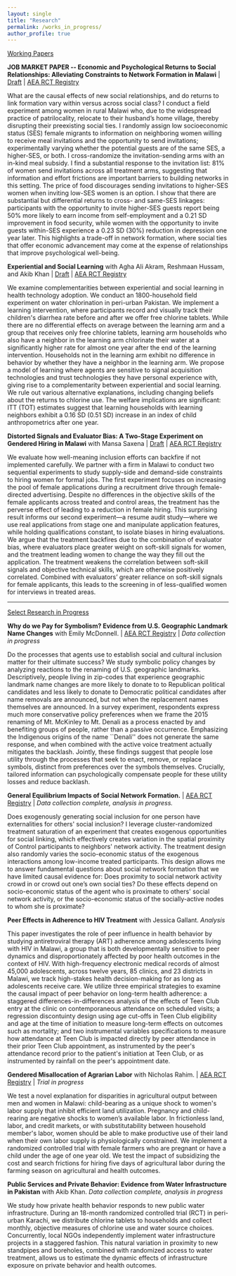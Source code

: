 ```yaml
---
layout: single
title: "Research"
permalink: /works_in_progress/
author_profile: true
---
```


<u>Working Papers</u>

<div>
  <p><strong>JOB MARKET PAPER -- Economic and Psychological Returns to Social Relationships: Alleviating Constraints to Network Formation in Malawi</strong> | <a href="https://gabriella-fleischman.github.io/files/Fleischman_JMP.pdf">Draft</a> | <a href="https://www.socialscienceregistry.org/trials/13644">AEA RCT Registry</a></p>
  <p>
What are the causal effects of new social relationships, and do returns to link formation vary within versus across social class? I conduct a field experiment among women in rural Malawi who, due to the widespread practice of patrilocality, relocate to their husband’s home village, thereby disrupting their preexisting social ties. I randomly assign low socioeconomic status (SES) female migrants to information on neighboring women willing to receive meal invitations and the opportunity to send invitations; experimentally varying whether the potential guests are of the same SES, a higher-SES, or both. I cross-randomize the invitation-sending arms with an in-kind meal subsidy. I find a substantial response to the invitation list: 81% of women send invitations across all treatment arms, suggesting that information and effort frictions are important barriers to building networks in this setting. The price of food discourages sending invitations to higher-SES women when inviting low-SES women is an option. I show that there are substantial but differential returns to cross- and same-SES linkages: participants with the opportunity to invite higher-SES guests report being 50% more likely to earn income from self-employment and a 0.21 SD improvement in food security, while women with the opportunity to invite guests within-SES experience a 0.23 SD (30%) reduction in depression one year later. This highlights a trade-off in network formation, where social ties that offer economic advancement may come at the expense of relationships that improve psychological well-being.
</p>

  <p><strong>Experiential and Social Learning</strong> with Agha Ali Akram, Reshmaan Hussam, and Akib Khan | <a href="https://gabriella-fleischman.github.io/files/ExperientialSocialLearning.pdf">Draft</a> | <a href="https://www.socialscienceregistry.org/trials/3673">AEA RCT Registry</a></p>
  <p>
We examine complementarities between experiential and social learning in health technology adoption. We conduct an 1800-household field experiment on water chlorination in peri-urban Pakistan. We implement a learning intervention, where participants record and visually track their children's diarrhea rate before and after we offer free chlorine tablets. While there are no differential effects on average between the learning arm and a group that receives only free chlorine tablets, learning arm households who also have a neighbor in the learning arm chlorinate their water at a significantly higher rate for almost one year after the end of the learning intervention. Households not in the learning arm exhibit no difference in behavior by whether they have a neighbor in the learning arm. We propose a model of learning where agents are sensitive to signal acquisition technologies and trust technologies they have personal experience with, giving rise to a complementarity between experiential and social learning. We rule out various alternative explanations, including changing beliefs about the returns to chlorine use. The welfare implications are significant: ITT (TOT) estimates suggest that learning households with learning neighbors exhibit a 0.16 SD (0.51 SD) increase in an index of child anthropometrics after one year.
</p>

  <p><strong>Distorted Signals and Evaluator Bias: A Two-Stage Experiment on Gendered Hiring in Malawi</strong> with Mansa Saxena | <a href="https://gabriella-fleischman.github.io/files/FleischmanSaxena_DistortedSignals.pdf">Draft</a> | <a href="https://www.socialscienceregistry.org/trials/15284">AEA RCT Registry</a></p>
  <p>
We evaluate how well-meaning inclusion efforts can backfire if not implemented carefully. We partner with a firm in Malawi to conduct two sequential experiments to study supply-side and demand-side constraints to hiring women for formal jobs. The first experiment focuses on increasing the pool of female applications during a recruitment drive through female-directed advertising. Despite no differences in the objective skills of the female applicants across treated and control areas, the treatment has the perverse effect of leading to a reduction in female hiring. This surprising result informs our second experiment—a resume audit study—where we use real applications from stage one and manipulate application features, while holding qualifications constant, to isolate biases in hiring evaluations. We argue that the treatment backfires due to the combination of evaluator bias, where evaluators place greater weight on soft-skill signals for women, and the treatment leading women to change the way they fill out the application. The treatment weakens the correlation between soft-skill signals and objective technical skills, which are otherwise positively correlated. Combined with evaluators’ greater reliance on soft-skill signals for female applicants, this leads to the screening in of less-qualified women for interviews in treated areas.
</p>

  <hr>

  <u>Select Research in Progress</u>

  <p><strong>Why do we Pay for Symbolism? Evidence from U.S. Geographic Landmark Name Changes</strong> with Emily McDonnell. | <a href="https://www.socialscienceregistry.org/trials/11742">AEA RCT Registry</a> | <em>Data collection in progress</em></p>
  <p>
Do the processes that agents use to establish social and cultural inclusion matter for their ultimate success? We study symbolic policy changes by analyzing reactions to the renaming of U.S. geographic landmarks. Descriptively, people living in zip-codes that experience geographic landmark name changes are more likely to donate to to Republican political candidates and less likely to donate to Democratic political candidates after name removals are announced, but not when the replacement names themselves are announced. In a survey experiment, respondents express much more conservative policy preferences when we frame the 2015 renaming of Mt. McKinley to Mt. Denali as a process enacted by and benefiting groups of people, rather than a passive occurrence. Emphasizing the Indigenous origins of the name ``Denali'' does not generate the same response, and when combined with the active voice treatment actually mitigates the backlash. Jointly, these findings suggest that people lose utility through the processes that seek to enact, remove, or replace symbols, distinct from preferences over the symbols themselves. Crucially, tailored information can psychologically compensate people for these utility losses and reduce backlash.
</p>
  
  <p><strong>General Equilibrium Impacts of Social Network Formation.</strong> | <a href="https://www.socialscienceregistry.org/trials/13644">AEA RCT Registry</a> | <em>Data collection complete, analysis in progress.</em></p>
  <p>
  Does exogenously generating social inclusion for one person have externalities for others' social inclusion? I leverage cluster-randomized treatment saturation of an experiment that creates exogenous opportunities for social linking, which effectively creates variation in the spatial proximity of Control participants to neighbors' network activity. The treatment design also randomly varies the socio-economic status of the exogenous interactions among low-income treated participants. This design allows me to answer fundamental questions about social network formation that we have limited causal evidence for: Does proximity to social network activity crowd in or crowd out one’s own social ties? Do these effects depend on socio-economic status of the agent who is proximate to others' social network activity, or the socio-economic status of the socially-active nodes to whom she is proximate? 
</p>
  
  <p><strong>Peer Effects in Adherence to HIV Treatment</strong> with Jessica Gallant. <em>Analysis</em></p>
  <p>
    This paper investigates the role of peer influence in health behavior by studying antiretroviral therapy (ART) adherence among adolescents living with HIV in Malawi, a group that is both developmentally sensitive to peer dynamics and disproportionately affected by poor health outcomes in the context of HIV. With high-frequency electronic medical records of almost 45,000 adolescents, across twelve years, 85 clinics, and 23 districts in Malawi, we track high-stakes health decision-making for as long as adolescents receive care. We utilize three empirical strategies to examine the causal impact of peer behavior on long-term health adherence: a staggered differences-in-differences analysis of the effects of Teen Club entry at the clinic on contemporaneous attendance on scheduled visits; a regression discontuinty design using age cut-offs in Teen Club eligibility and age at the time of initiation to measure long-term effects on outcomes such as mortality; and two instrumental variables specifications to measure how attendance at Teen Club is impacted directly by peer attendance in their prior Teen Club appointment, as instrumented by the peer's attendance record prior to the patient's initiation at Teen Club, or as instrumented by rainfall on the peer's appointment date.
  </p>
  
  <p><strong>Gendered Misallocation of Agrarian Labor</strong> with Nicholas Rahim. | <a href="https://www.socialscienceregistry.org/trials/14981">AEA RCT Registry</a> | <em>Trial in progress</em></p>
  <p>
    We test a novel explanation for disparities in agricultural output between men and women in Malawi: child-bearing as a unique shock to women's labor supply that inhibit efficient land utilization. Pregnancy and child-rearing are negative shocks to women’s available labor. In frictionless land, labor, and credit markets, or with substitutability between household member's labor, women should be able to make productive use of their land when their own labor supply is physiologically constrained. We implement a randomized controlled trial with female farmers who are pregnant or have a child under the age of one year old. We test the impact of subsidizing the cost and search frictions for hiring five days of agricultural labor during the farming season on agricultural and health outcomes.
  </p>

  <p><strong>Public Services and Private Behavior: Evidence from Water Infrastructure in Pakistan</strong> with Akib Khan. <em>Data collection complete, analysis in progress</em></p>
  <p>
    We study how private health behavior responds to new public water infrastructure. During an 18-month randomized controlled trial (RCT) in peri-urban Karachi, we distribute chlorine tablets to households and collect monthly, objective measures of chlorine use and water source choices. Concurrently, local NGOs independently implement water infrastructure projects in a staggered fashion. This natural variation in proximity to new standpipes and boreholes, combined with randomized access to water treatment, allows us to estimate the dynamic effects of infrastructure exposure on private behavior and health outcomes.
  </p>
</div>
